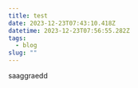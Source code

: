 ```yaml
---
title: test
date: 2023-12-23T07:43:10.418Z
datetime: 2023-12-23T07:56:55.282Z
tags:
  - blog
slug: ""
---
```

saaggraedd